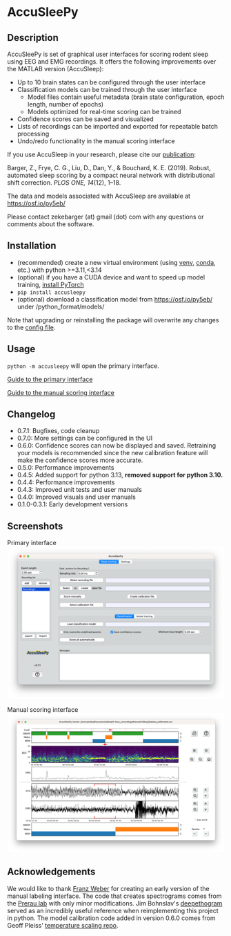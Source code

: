 # AccuSleePy

## Description

AccuSleePy is set of graphical user  interfaces for scoring rodent sleep
using EEG and EMG recordings.
It offers the following improvements over the MATLAB version (AccuSleep):

- Up to 10 brain states can be configured through the user interface
- Classification models can be trained through the user interface
    - Model files contain useful metadata (brain state configuration,
      epoch length, number of epochs)
    - Models optimized for real-time scoring can be trained
- Confidence scores can be saved and visualized
- Lists of recordings can be imported and exported for repeatable batch processing
- Undo/redo functionality in the manual scoring interface

If you use AccuSleep in your research, please cite our
[publication](https://journals.plos.org/plosone/article?id=10.1371/journal.pone.0224642):

Barger, Z., Frye, C. G., Liu, D., Dan, Y., & Bouchard, K. E. (2019). Robust, automated sleep scoring by a compact neural network with distributional shift correction. *PLOS ONE, 14*(12), 1–18.

The data and models associated with AccuSleep are available at https://osf.io/py5eb/

Please contact zekebarger (at) gmail (dot) com with any questions or comments about the software.


## Installation

- (recommended) create a new virtual environment (using
[venv](https://docs.python.org/3/library/venv.html),
[conda](https://docs.conda.io/projects/conda/en/latest/user-guide/tasks/manage-environments.html),
etc.) with python >=3.11,<3.14
- (optional) if you have a CUDA device and want to speed up model training, [install PyTorch](https://pytorch.org/)
- `pip install accusleepy`
- (optional) download a classification model from https://osf.io/py5eb/ under /python_format/models/

Note that upgrading or reinstalling the package will overwrite any changes
to the [config file](accusleepy/config.json).

## Usage

`python -m accusleepy` will open the primary interface.

[Guide to the primary interface](accusleepy/gui/text/main_guide.md)

[Guide to the manual scoring interface](accusleepy/gui/text/manual_scoring_guide.md)

## Changelog

- 0.7.1: Bugfixes, code cleanup
- 0.7.0: More settings can be configured in the UI
- 0.6.0: Confidence scores can now be displayed and saved. Retraining your models is recommended
    since the new calibration feature will make the confidence scores more accurate.
- 0.5.0: Performance improvements
- 0.4.5: Added support for python 3.13, **removed support for python 3.10.**
- 0.4.4: Performance improvements
- 0.4.3: Improved unit tests and user manuals
- 0.4.0: Improved visuals and user manuals
- 0.1.0-0.3.1: Early development versions

## Screenshots

Primary interface
![AccuSleePy primary interface](accusleepy/gui/images/primary_window.png)

Manual scoring interface
![AccuSleePy manual scoring interface](accusleepy/gui/images/viewer_window.png)

## Acknowledgements

We would like to thank [Franz Weber](https://www.med.upenn.edu/weberlab/) for creating an
early version of the manual labeling interface. The code that
creates spectrograms comes from the
[Prerau lab](https://github.com/preraulab/multitaper_toolbox/blob/master/python/multitaper_spectrogram_python.py)
with only minor modifications.
Jim Bohnslav's [deepethogram](https://github.com/jbohnslav/deepethogram) served as an
incredibly useful reference when reimplementing this project in python.
The model calibration code added in version 0.6.0 comes from Geoff Pleiss'
[temperature scaling repo](https://github.com/gpleiss/temperature_scaling).
